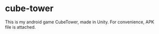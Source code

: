 # cube-tower
This is my android game CubeTower, made in Unity. For convenience, APK file is attached.
